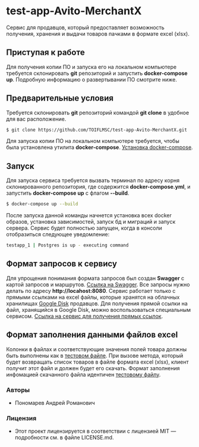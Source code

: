 # test-app-Avito-MerchantX

Сервис для продавцов, который предоставляет возможность получения, хранения и выдачи товаров пачками в формате excel (xlsx).

## Приступая к работе

Для получения копии ПО и запуска его на локальном компьютере требуется склонировать **git** репозиторий и запустить **docker-compose up**. Подробную информацию о развертывании ПО смотрите ниже.

## Предварительные условия

Требуется склонировать **git** репозиторий командой **git clone** в удобное для вас расположение.

```bash
$ git clone https://github.com/TOIFLMSC/test-app-Avito-MerchantX.git
```

Для запуска копии ПО на локальном компьютере требуется, чтобы была установлена утилита **docker-compose**.
[Установка docker-compose](https://docs.docker.com/compose/install/).

## Запуск

Для запуска сервиса требуется вызвать терминал по адресу корня склонированного репозитория, где содержится **docker-compose.yml**, и запустить **docker-compose up** с флагом **--build**.

```bash
$ docker-compose up --build
```

После запуска данной команды начнется установка всех docker образов, установка зависимостей, запуск бд и миграций и запуск сервера. Сервис будет полностью запущен, когда в консоли отобразиться следующее уведомление:

```bash
testapp_1 | Postgres is up - executing command
```

## Формат запросов к сервису

Для упрощения понимания формата запросов был создан **Swagger** с картой запросов и маршрутов. [Ссылка на Swagger](https://app.swaggerhub.com/apis-docs/t1825/test_App_Avito/1.0.0). Все запросы нужно делать по адресу **http://locahost:8080**. Сервис работает только с прямыми ссылками на excel файлы, которые хранятся на облачных хранилищах [Google Disk](https://drive.google.com/) продавцов. Для получения прямой ссылки на файл, хранящийся в Google Disk, можно воспользоваться специальным сервисом. [Ссылка на сервис для получения прямых ссылок](https://www.sites.google.com/site/gdocs2direct/).

## Формат заполнения данными файлов excel

Колонки в файлах и соответствующие значения полей товара должны быть выполнены как в [тестовом файле](https://drive.google.com/file/d/1x6dxXA7mI0z9G92ZXEEhROWgRIvhlA6B/view?usp=sharing). При вызове метода, который будет возвращать список товаров в файле формата excel (xlsx), клиент получит этот файл и должен будет его скачать. Формат заполнения инфомацией скачанного файла идентичен [тестовому файлу](https://drive.google.com/file/d/1x6dxXA7mI0z9G92ZXEEhROWgRIvhlA6B/view?usp=sharing).

### Авторы

* Пономарев Андрей Романович

### Лицензия

* Этот проект лицензируется в соответствии с лицензией MIT — подробности см. в файле LICENSE.md.
